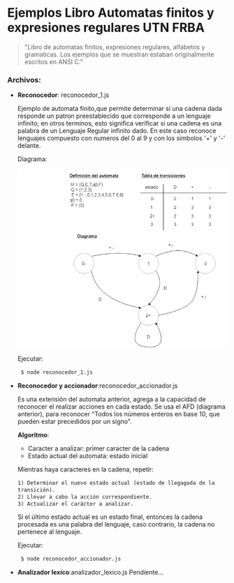 # Ejemplos Libro Automatas finitos y expresiones regulares UTN FRBA
> "Libro de automatas finitos, expresiones regulares, alfabetos y gramaticas. Los ejemplos que se muestran estaban originalmente escritos en ANSI C."

### Archivos:

- **Reconocedor**: reconocedor_1.js

  Ejemplo de automata finito,que permite determinar si una cadena dada responde un patron preestablecido que corresponde a un lenguaje infinito;  en otros terminos, esto significa verificar si una cadena es una palabra de un Lenguaje Regular infinito dado.
  En este caso reconoce lenguajes compuesto con numeros del 0 al 9 y con los simbolos '+' y '-' delante.
  
  Diagrama:
  
  ![N|Solid](https://github.com/damiancipolat/State-Machines-js/blob/master/libro_automatas/doc/automata_1.png?raw=true)

  Ejecutar:
  
  ```sh   
   $ node reconocedor_1.js
  ```

- **Reconocedor y accionador**:reconocedor_accionador.js

    Es una extensión del automata anterior, agrega a la capacidad de reconocer el realizar acciones en cada estado.
    Se usa el AFD (diagrama anterior), para reconocer "Todos los números enteros en base 10, que pueden estar precedidos por un signo".

    **Algoritmo**:
    - Caracter a analizar: primer caracter de la cadena 
    - Estado actual del automata: estado inicial
    
    Mientras haya caracteres en la cadena, repetir:
    
      1) Determinar el nuevo estado actual (estado de llegagada de la transición).
      2) Llevar a cabo la acción correspondiente.
      3) Actualizar el carácter a analizar.
      
    Si el último estado actual es un estado final, entonces la cadena procesada es una palabra del lenguaje, caso contrario, la cadena no pertenece al lenguaje.
    
     Ejecutar:
  
  ```sh   
   $ node reconocedor_accionador.js
  ```

- **Analizador lexico**:analizador_lexico.js
Pendiente...
    
